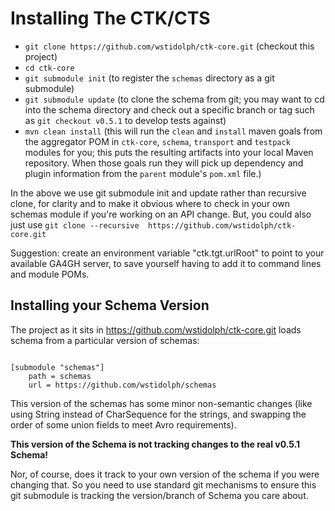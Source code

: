 # Installing The CTK/CTS

- `git clone https://github.com/wstidolph/ctk-core.git` (checkout this project)
- `cd ctk-core`
- `git submodule init` (to register the `schemas` directory as a git submodule)
- `git submodule update` (to clone the schema from git; you may want to cd into the schema directory and check out a specific branch or tag such as `git checkout v0.5.1` to develop tests against)
- `mvn clean install` (this will run the `clean` and `install` maven goals from the aggregator POM in `ctk-core`, `schema`, `transport` and `testpack` modules for you; this puts the resulting artifacts into your local Maven repository. When those goals run they will pick up dependency and plugin information from the `parent` module's `pom.xml` file.)

In the above we use git submodule init and update rather than recursive clone, for clarity and to make it obvious where to check in your own schemas module if you're working on an API change. But, you could also just use `git clone --recursive  https://github.com/wstidolph/ctk-core.git`



Suggestion: create an environment variable "ctk.tgt.urlRoot" to point to your available GA4GH server, to save yourself having to add it to command lines and module POMs.

## Installing your Schema Version
The project as it sits in https://github.com/wstidolph/ctk-core.git loads schema from a particular version of schemas:

```

[submodule "schemas"]
	path = schemas
	url = https://github.com/wstidolph/schemas

```

This version of the schemas has some minor non-semantic changes (like using String instead of CharSequence for the strings, and swapping the order of some union fields to meet Avro requirements). 

**This version of the Schema is not tracking changes to the real v0.5.1 Schema!**

Nor, of course, does it track to your own version of the schema if you were changing that. So you need to use standard git mechanisms to ensure this git submodule is tracking the version/branch of Schema you care about.
